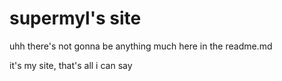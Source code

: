 # supermyl's site
uhh there's not gonna be anything much here in the readme.md

it's my site, that's all i can say
